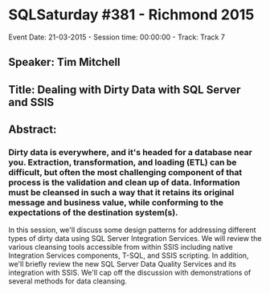 # SQLSaturday #381 - Richmond 2015
Event Date: 21-03-2015 - Session time: 00:00:00 - Track: Track 7
## Speaker: Tim Mitchell
## Title: Dealing with Dirty Data with SQL Server and SSIS
## Abstract:
### Dirty data is everywhere, and it's headed for a database near you. Extraction, transformation, and loading (ETL) can be difficult, but often the most challenging component of that process is the validation and clean up of data. Information must be cleansed in such a way that it retains its original message and business value, while conforming to the expectations of the destination system(s).

In this session, we'll discuss some design patterns for addressing different types of dirty data using SQL Server Integration Services. We will review the various cleansing tools accessible from within SSIS including native Integration Services components, T-SQL, and SSIS scripting. In addition, we'll briefly review the new SQL Server Data Quality Services and its integration with SSIS. We'll cap off the discussion with demonstrations of several methods for data cleansing.
